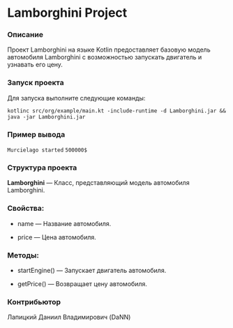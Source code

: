 # **Lamborghini Project**
### **Описание**

Проект Lamborghini на языке Kotlin предоставляет базовую модель автомобиля Lamborghini с возможностью запускать двигатель и узнавать его цену.

### **Запуск проекта**

Для запуска выполните следующие команды:

`kotlinc src/org/example/main.kt -include-runtime -d Lamborghini.jar && java -jar Lamborghini.jar`

### **Пример вывода**

`Murcielago started`
`500000$`

### **Структура проекта**

**Lamborghini** — Класс, представляющий модель автомобиля Lamborghini.

### **Свойства:**

- name — Название автомобиля.

- price — Цена автомобиля.

### **Методы:**

- startEngine() — Запускает двигатель автомобиля.

- getPrice() — Возвращает цену автомобиля.

### **Контрибьютор**

Лапицкий Даниил Владимирович (DaNN)
